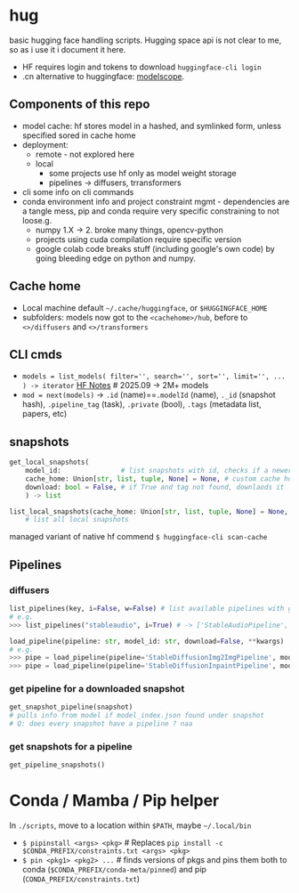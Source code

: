 # hug
basic hugging face handling scripts. Hugging space api is not clear to me, so as i use it i document it here.
* HF requires login and tokens to download  `huggingface-cli login`
* .cn alternative to huggingface: [modelscope](https://modelscope.cn/home). 

## Components of this repo
* model cache:    hf stores model in a hashed, and symlinked form, unless specified sored in cache home
* deployment:
    * remote - not explored here
    * local
        * some projects use hf only as model weight storage
        * pipelines -> diffusers, trransformers
* cli some info on cli commands
* conda environment info and project constraint mgmt - dependencies are a tangle mess, pip and conda require very specific constraining to not loose.g.
    * numpy 1.X -> 2. broke many things, opencv-python
    * projects using cuda compilation require specific version
    * google colab code breaks stuff (including google's own code) by going bleeding edge on python and numpy.

## Cache home 
* Local machine default `~/.cache/huggingface`, or `$HUGGINGFACE_HOME` 
* subfolders: models now got to the `<cachehome>/hub`, before to `<>/diffusers` and `<>/transformers`

## CLI cmds
* `models = list_models( filter='', search='', sort='', limit='', ... ) -> iterator` [HF Notes](HFNOTES.md) # 2025.09 -> 2M+ models
* `mod = next(models)` -> `.id` (name)==`.modelId` (name), `._id` (snapshot hash), `.pipeline_tag` (task), `.private` (bool), `.tags` (metadata list, papers, etc)


## snapshots
```python
get_local_snapshots(
    model_id:               # list snapshots with id, checks if a newer one exists in huggingface
    cache_home: Union[str, list, tuple, None] = None, # custom cache homes:  
    download: bool = False, # if True and tag not found, downlaods it
    ) -> list
```

```python
list_local_snapshots(cache_home: Union[str, list, tuple, None] = None, verobse=True) -> dict:
    # list all local snapshots 
```
managed variant of native hf commend 
`$ huggingface-cli scan-cache `

## Pipelines

### diffusers
```python
list_pipelines(key, i=False, w=False) # list available pipelines with grep like switches -i -w
# e.g.
>>> list_pipelines("stableaudio", i=True) # -> ['StableAudioPipeline', 'StableAudioProjectionModel']
```
```python
load_pipeline(pipeline: str, model_id: str, download=False, **kwargs)  # download=False : only load pipe if locally found
# e.g.
>>> pipe = load_pipeline(pipeline='StableDiffusionImg2ImgPipeline', model_id='stable-diffusion-v1-5/stable-diffusion-v1-5', torch_dtype=torch.float16)
>>> pipe = load_pipeline(pipeline='StableDiffusionInpaintPipeline', model_id='stable-diffusion-v1-5/stable-diffusion-inpainting', torch_dtype=torch.float16)

```

### get pipeline for a downloaded snapshot
``` python
get_snapshot_pipeline(snapshot)
# pulls info from model if model_index.json found under snapshot
# Q: does every snapshot have a pipeline ? naa
```
### get snapshots for a pipeline
```python
get_pipeline_snapshots()
```

# Conda / Mamba / Pip helper
In `./scripts`, move to a location within `$PATH`,  maybe `~/.local/bin`

* `$ pipinstall <args> <pkg>` # Replaces  `pip install -c $CONDA_PREFIX/constraints.txt <args> <pkg> `
* `$ pin <pkg1> <pkg2> ...` # finds versions of pkgs and pins them both to conda (`$CONDA_PREFIX/conda-meta/pinned`) and pip (`CONDA_PREFIX/constraints.txt`)